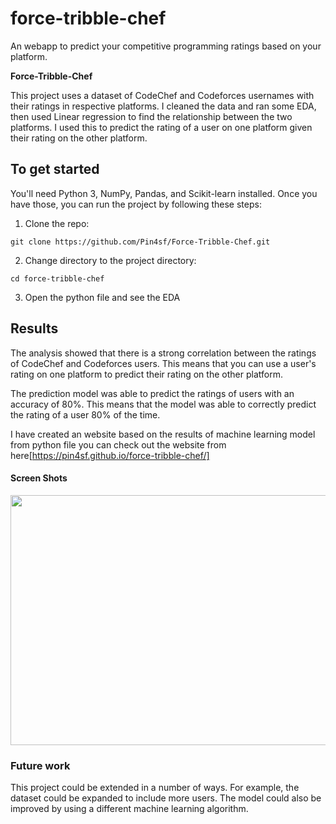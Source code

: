 # force-tribble-chef
An webapp to predict your competitive programming ratings based on your platform.

**Force-Tribble-Chef**

This project uses a dataset of CodeChef and Codeforces usernames with their ratings in respective platforms. I cleaned the data and ran some EDA, then used Linear regression to find the relationship between the two platforms. I used this to predict the rating of a user on one platform given their rating on the other platform.

## **To get started**

You'll need Python 3, NumPy, Pandas, and Scikit-learn installed. Once you have those, you can run the project by following these steps:

1. Clone the repo:

```
git clone https://github.com/Pin4sf/Force-Tribble-Chef.git
```

2. Change directory to the project directory:

```
cd force-tribble-chef
```

3. Open the python file and see the EDA

## **Results**

The analysis showed that there is a strong correlation between the ratings of CodeChef and Codeforces users. This means that you can use a user's rating on one platform to predict their rating on the other platform.

The prediction model was able to predict the ratings of users with an accuracy of 80%. This means that the model was able to correctly predict the rating of a user 80% of the time.

I have created an website based on the results of machine learning model from python file you can check out the website from here[https://pin4sf.github.io/force-tribble-chef/]

#### Screen Shots
<p float ="left">
<img src="https://github.com/Pin4sf/force-tribble-chef/assets/83578233/a5037fae-02d2-4fea-9392-ef3f5605221a" width="600" height="400">

### **Future work**

This project could be extended in a number of ways. For example, the dataset could be expanded to include more users. The model could also be improved by using a different machine learning algorithm.
